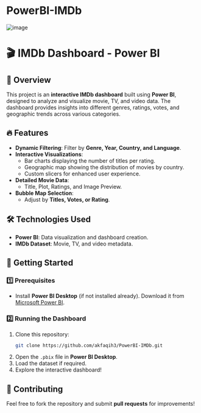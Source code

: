 # PowerBI-IMDb

![image](https://github.com/user-attachments/assets/1f780032-8f7b-46ed-9982-f2b0bfad5699)


# 🎬 IMDb Dashboard - Power BI

## 📌 Overview
This project is an **interactive IMDb dashboard** built using **Power BI**, designed to analyze and visualize movie, TV, and video data. The dashboard provides insights into different genres, ratings, votes, and geographic trends across various categories.

## 🔥 Features
- **Dynamic Filtering**: Filter by **Genre, Year, Country, and Language**.
- **Interactive Visualizations**:
  - Bar charts displaying the number of titles per rating.
  - Geographic map showing the distribution of movies by country.
  - Custom slicers for enhanced user experience.
- **Detailed Movie Data**:
  - Title, Plot, Ratings, and Image Preview.
- **Bubble Map Selection**:
  - Adjust by **Titles, Votes, or Rating**.

## 🛠️ Technologies Used
- **Power BI**: Data visualization and dashboard creation.
- **IMDb Dataset**: Movie, TV, and video metadata.

## 🚀 Getting Started
### 1️⃣ Prerequisites
- Install **Power BI Desktop** (if not installed already). Download it from [Microsoft Power BI](https://powerbi.microsoft.com/).

### 2️⃣ Running the Dashboard
1. Clone this repository:
   ```bash
   git clone https://github.com/akfaqih3/PowerBI-IMDb.git
   ```
2. Open the `.pbix` file in **Power BI Desktop**.
3. Load the dataset if required.
4. Explore the interactive dashboard!


## 🤝 Contributing
Feel free to fork the repository and submit **pull requests** for improvements!


